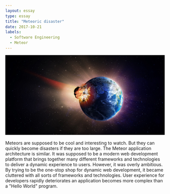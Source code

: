 ```yaml
---
layout: essay
type: essay
title: "Meteoric disaster"
date: 2017-10-21
labels:
  - Software Engineering
  - Meteor
---
```


<img class="ui image" src="../images/meteor.jpg">

Meteors are supposed to be cool and interesting to watch. But they can quickly become disasters if they are too large. The Meteor application architecture is similar. It was supposed to be a modern web development platform that brings together many different frameworks and technologies to deliver a dynamic experience to users. However, it was overly ambitious. By trying to be the one-stop shop for dynamic web development, it became cluttered with all sorts of frameworks and technologies. User experience for developers rapidly deteriorates an application becomes more complex than a "Hello World" program.
